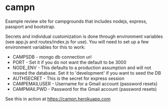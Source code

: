 # campn

Example review site for campgrounds that includes nodejs, express, passport and bootstrap.

Secrets and individual customization is done through environment variables (see app.js and routes/index.js for use).
You will need to set up a few environment variables for this to work:

- CAMPSDB - mongo db connection url
- PORT - Set it if you do not want the default to be 3000
- NODE_ENV - This defaults to a production assumption and will not reseed the database. Set it to 'development' if you want to seed the DB
- AUTHSECRET - This is the secret for express session
- CAMPEMAILUSER - Username for a Gmail account (password resets)
- CAMPMAILPWD - Password for the Gmail account (password resets)

See this in action at https://campn.herokuapp.com
